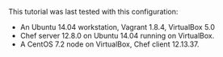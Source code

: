 This tutorial was last tested with this configuration:

* An Ubuntu 14.04 workstation, Vagrant 1.8.4, VirtualBox 5.0
* Chef server 12.8.0 on Ubuntu 14.04 running on VirtualBox.
* A CentOS 7.2 node on VirtualBox, Chef client 12.13.37.
